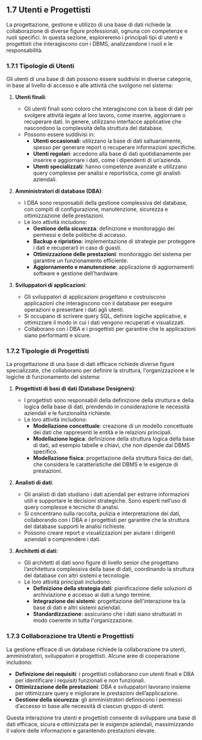 ## 1.7 Utenti e Progettisti

La progettazione, gestione e utilizzo di una base di dati richiede la collaborazione di diverse figure professionali, ognuna con competenze e ruoli specifici. In questa sezione, esploreremo i principali tipi di utenti e progettisti che interagiscono con i DBMS, analizzandone i ruoli e le responsabilità.

### 1.7.1 Tipologie di Utenti

Gli utenti di una base di dati possono essere suddivisi in diverse categorie, in base al livello di accesso e alle attività che svolgono nel sistema:

1. **Utenti finali**:
   - Gli utenti finali sono coloro che interagiscono con la base di dati per svolgere attività legate al loro lavoro, come inserire, aggiornare o recuperare dati. In genere, utilizzano interfacce applicative che nascondono la complessità della struttura del database.
   - Possono essere suddivisi in:
     - **Utenti occasionali**: utilizzano la base di dati saltuariamente, spesso per generare report o recuperare informazioni specifiche.
     - **Utenti regolari**: accedono alla base di dati quotidianamente per inserire e aggiornare i dati, come i dipendenti di un’azienda.
     - **Utenti specializzati**: hanno competenze avanzate e utilizzano query complesse per analisi e reportistica, come gli analisti aziendali.

2. **Amministratori di database (DBA)**:
   - I DBA sono responsabili della gestione complessiva del database, con compiti di configurazione, manutenzione, sicurezza e ottimizzazione delle prestazioni.
   - Le loro attività includono:
     - **Gestione della sicurezza**: definizione e monitoraggio dei permessi e delle politiche di accesso.
     - **Backup e ripristino**: implementazione di strategie per proteggere i dati e recuperarli in caso di guasti.
     - **Ottimizzazione delle prestazioni**: monitoraggio del sistema per garantire un funzionamento efficiente.
     - **Aggiornamento e manutenzione**: applicazione di aggiornamenti software e gestione dell’hardware.

3. **Sviluppatori di applicazioni**:
   - Gli sviluppatori di applicazioni progettano e costruiscono applicazioni che interagiscono con il database per eseguire operazioni e presentare i dati agli utenti.
   - Si occupano di scrivere query SQL, definire logiche applicative, e ottimizzare il modo in cui i dati vengono recuperati e visualizzati.
   - Collaborano con i DBA e i progettisti per garantire che le applicazioni siano performanti e sicure.

### 1.7.2 Tipologie di Progettisti

La progettazione di una base di dati efficace richiede diverse figure specializzate, che collaborano per definire la struttura, l'organizzazione e le logiche di funzionamento del sistema:

1. **Progettisti di basi di dati (Database Designers)**:
   - I progettisti sono responsabili della definizione della struttura e della logica della base di dati, prendendo in considerazione le necessità aziendali e le funzionalità richieste.
   - Le loro attività includono:
     - **Modellazione concettuale**: creazione di un modello concettuale dei dati che rappresenti le entità e le relazioni principali.
     - **Modellazione logica**: definizione della struttura logica della base di dati, ad esempio tabelle e chiavi, che non dipende dal DBMS specifico.
     - **Modellazione fisica**: progettazione della struttura fisica dei dati, che considera le caratteristiche del DBMS e le esigenze di prestazioni.

2. **Analisti di dati**:
   - Gli analisti di dati studiano i dati aziendali per estrarre informazioni utili e supportare le decisioni strategiche. Sono esperti nell’uso di query complesse e tecniche di analisi.
   - Si concentrano sulla raccolta, pulizia e interpretazione dei dati, collaborando con i DBA e i progettisti per garantire che la struttura del database supporti le analisi richieste.
   - Possono creare report e visualizzazioni per aiutare i dirigenti aziendali a comprendere i dati.

3. **Architetti di dati**:
   - Gli architetti di dati sono figure di livello senior che progettano l’architettura complessiva della base di dati, coordinando la struttura del database con altri sistemi e tecnologie.
   - Le loro attività principali includono:
     - **Definizione della strategia dati**: pianificazione delle soluzioni di archiviazione e accesso ai dati a lungo termine.
     - **Integrazione dei sistemi**: progettazione dell’interazione tra la base di dati e altri sistemi aziendali.
     - **Standardizzazione**: assicurano che i dati siano strutturati in modo coerente in tutta l'organizzazione.

### 1.7.3 Collaborazione tra Utenti e Progettisti

La gestione efficace di un database richiede la collaborazione tra utenti, amministratori, sviluppatori e progettisti. Alcune aree di cooperazione includono:
- **Definizione dei requisiti**: i progettisti collaborano con utenti finali e DBA per identificare i requisiti funzionali e non funzionali.
- **Ottimizzazione delle prestazioni**: DBA e sviluppatori lavorano insieme per ottimizzare query e migliorare le prestazioni dell’applicazione.
- **Gestione della sicurezza**: gli amministratori definiscono i permessi d’accesso in base alle necessità di ciascun gruppo di utenti.

Questa interazione tra utenti e progettisti consente di sviluppare una base di dati efficace, sicura e ottimizzata per le esigenze aziendali, massimizzando il valore delle informazioni e garantendo prestazioni elevate.